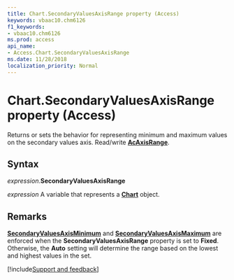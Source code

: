 ```yaml
---
title: Chart.SecondaryValuesAxisRange property (Access)
keywords: vbaac10.chm6126
f1_keywords:
- vbaac10.chm6126
ms.prod: access
api_name:
- Access.Chart.SecondaryValuesAxisRange
ms.date: 11/28/2018
localization_priority: Normal
---
```



# Chart.SecondaryValuesAxisRange property (Access)

Returns or sets the behavior for representing minimum and maximum values on the secondary values axis. Read/write **[AcAxisRange](Access.AcAxisRange.md)**.


## Syntax

_expression_.**SecondaryValuesAxisRange**

_expression_ A variable that represents a **[Chart](Access.Chart.md)** object.


## Remarks

**[SecondaryValuesAxisMinimum](Access.Chart.SecondaryValuesAxisMinimum.md)** and **[SecondaryValuesAxisMaximum](Access.Chart.SecondaryValuesAxisMaximum.md)** are enforced when the **SecondaryValuesAxisRange** property is set to **Fixed**. Otherwise, the **Auto** setting will determine the range based on the lowest and highest values in the set.

[!include[Support and feedback](~/includes/feedback-boilerplate.md)]